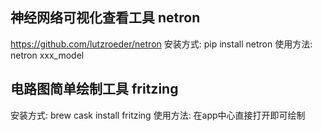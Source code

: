 ## 神经网络可视化查看工具 netron
https://github.com/lutzroeder/netron
安装方式: pip install netron
使用方法: netron xxx_model

## 电路图简单绘制工具 fritzing
安装方式: brew cask install fritzing
使用方法: 在app中心直接打开即可绘制

